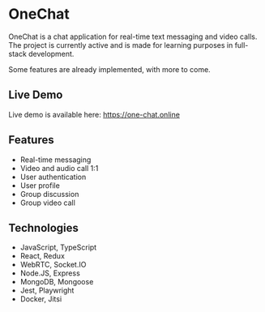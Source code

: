 # OneChat

OneChat is a chat application for real-time text messaging and video calls.  
The project is currently active and is made for learning purposes in full-stack development.

Some features are already implemented, with more to come.

## Live Demo

Live demo is available here: https://one-chat.online

## Features

- Real-time messaging
- Video and audio call 1:1
- User authentication
- User profile
- Group discussion
- Group video call

## Technologies

- JavaScript, TypeScript
- React, Redux
- WebRTC, Socket.IO
- Node.JS, Express
- MongoDB, Mongoose
- Jest, Playwright
- Docker, Jitsi
